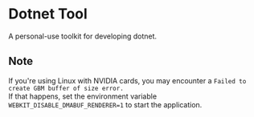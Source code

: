 # Dotnet Tool

A personal-use toolkit for developing dotnet.

## Note
If you're using Linux with NVIDIA cards, you may encounter a `Failed to create GBM buffer of size error.`  
If that happens, set the environment variable `WEBKIT_DISABLE_DMABUF_RENDERER=1` to start the application.
